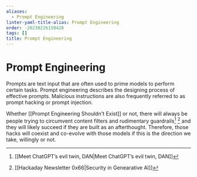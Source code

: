 ```yaml
---
aliases:
  - Prompt Engineering
linter-yaml-title-alias: Prompt Engineering
order: -20230226150428
tags: []
title: Prompt Engineering
---
```


# Prompt Engineering

Prompts are text input that are often used to prime models to perform certain tasks. Prompt engineering describes the designing process of effective prompts. Malicious instructions are also frequently referred to as prompt hacking or prompt injection.

Whether [[Prompt Engineering Shouldn't Exist]] or not, there will always be people trying to circumvent content filters and rudimentary guardrails[^1] [^2] and they will likely succeed if they are built as an afterthought. Therefore, those hacks will coexist and co-evolve with those models if this is the direction we take, willingly or not.

[^1]: [[Meet ChatGPT’s evil twin, DAN|Meet ChatGPT’s evil twin, DAN]]
[^2]: [[Hackaday Newsletter 0x66|Security in Genearative AI]]